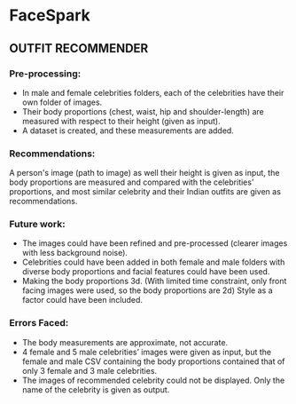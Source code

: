 # FaceSpark
## OUTFIT RECOMMENDER
### Pre-processing: 
* In male and female celebrities folders, each of the celebrities have their own folder of images.
* Their body proportions (chest, waist, hip and shoulder-length) are measured with respect to their height (given as input).
* A dataset is created, and these measurements are added.

### Recommendations:
A person's image (path to image) as well their height is given as input, the body proportions are measured and compared with the celebrities’ proportions, and most similar celebrity and their Indian outfits are given as recommendations.
### Future work:
* The images could have been refined and pre-processed (clearer images with less background noise).
* Celebrities could have been added in both female and male folders with diverse body proportions and facial features could have been used.
* Making the body proportions 3d. (With limited time constraint, only front facing images were used, so the body proportions are 2d)
Style as a factor could have been included.

### Errors Faced:
* The body measurements are approximate, not accurate.
* 4 female and 5 male celebrities’ images were given as input, but the female and male CSV containing the body proportions contained that of only 3 female and 3 male celebrities.
* The images of recommended celebrity could not be displayed. Only the name of the celebrity is given as output.
